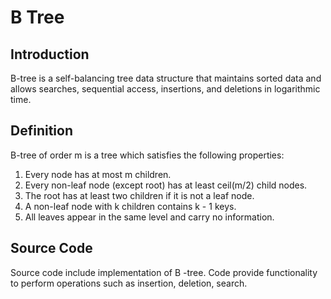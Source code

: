 # B Tree

## Introduction
B-tree is a self-balancing tree data structure that maintains sorted data and allows searches, sequential access, insertions, and deletions in logarithmic time. 

## Definition
B-tree of order m is a tree which satisfies the following properties:

1. Every node has at most m children.
2. Every non-leaf node (except root) has at least ceil(m/2) child nodes.
3. The root has at least two children if it is not a leaf node.
4. A non-leaf node with k children contains k - 1 keys.
5. All leaves appear in the same level and carry no information.

## Source Code
Source code include implementation of B -tree. Code provide functionality to perform operations such as insertion, deletion, search. 

